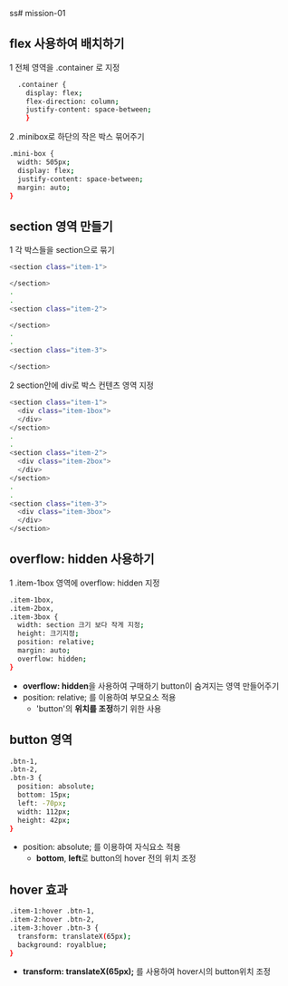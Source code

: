ss# mission-01

## flex 사용하여 배치하기
1 전체 영역을 .container 로 지정
```sh
  .container {
    display: flex;
    flex-direction: column;
    justify-content: space-between;
    }
```
2 .minibox로 하단의 작은 박스 묶어주기
``` sh
.mini-box {
  width: 505px;
  display: flex;
  justify-content: space-between;
  margin: auto;
}
```

## section 영역 만들기
1 각 박스들을 section으로 묶기
```sh
<section class="item-1">

</section>
.
.
<section class="item-2">

</section>
.
.
<section class="item-3">

</section>
```
2 section안에 div로 박스 컨텐츠 영역 지정
```sh
<section class="item-1">
  <div class="item-1box">
  </div>
</section>
.
.
<section class="item-2">
  <div class="item-2box">
  </div>
</section>
.
.
<section class="item-3">
  <div class="item-3box">
  </div>
</section>
```


## overflow: hidden 사용하기
1 .item-1box 영역에 overflow: hidden 지정
```sh
.item-1box,
.item-2box,
.item-3box {
  width: section 크기 보다 작게 지정;
  height: 크기지정;
  position: relative;
  margin: auto;
  overflow: hidden;
}
```
- **overflow: hidden**을 사용하여 구매하기 button이 숨겨지는 영역 만들어주기
- position: relative; 를 이용하여 부모요소 적용
  - 'button'의 **위치를 조정**하기 위한 사용

## button 영역
```sh
.btn-1,
.btn-2,
.btn-3 {
  position: absolute;
  bottom: 15px;
  left: -70px;
  width: 112px;
  height: 42px;
}
```
- position: absolute; 를 이용하여 자식요소 적용
  - **bottom**, **left**로 button의 hover 전의 위치 조정

## hover 효과
```sh
.item-1:hover .btn-1,
.item-2:hover .btn-2,
.item-3:hover .btn-3 {
  transform: translateX(65px);
  background: royalblue;
}
```
- **transform: translateX(65px);** 를 사용하여 hover시의 button위치 조정

